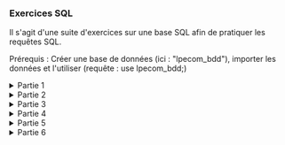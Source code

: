 ### Exercices SQL
Il s'agit d'une suite d'exercices sur une base SQL afin de pratiquer les requêtes SQL.

Prérequis : Créer une base de données (ici : "lpecom_bdd"), importer les données et l'utiliser (requête : use lpecom_bdd;)

<details>
  <summary>
    Partie 1
  </summary>
  
## Exercice 1
_Quelle requête utiliser pour afficher l'ensemble des enregistrements de la table lpecom_livres ?_

- Requêtes à saisir :

```
select * from lpecom_livres;
```

- Resultat :

| id_livre | titre                        | isbn_10    | auteur                  | prix |
|----------|------------------------------|------------|-------------------------|------|
|        1 | Forteresse digitale          | 2709626306 | Dan Brown               | 20.5 |
|        2 | La jeune fille et la nuit     | 2253237620 | Guillaume Musso         | 21.9 |
|        3 | T'choupi se brosse les dents | 2092589547 | Thierry Courtin         |  5.7 |
|        4 | La Dernière Chasse           | 2226439412 | Jean-Christophe Grangé  | 22.9 |
|        5 | Le Signal                    | 2226319484 | Maxime Chattam          | 23.9 |

<br>



## Exercice 2
_Quelle requête utiliser pour sélectionner uniquement les livres qui ont un prix strictement supérieur à
20 dans la table lpecom_livres ?_

- Requêtes à saisir :
```
select * from lpecom_livres
where prix > 20;
```

- Resultat :

| id_livre | titre                      | isbn_10    | auteur                  | prix |
|----------|----------------------------|------------|-------------------------|------|
|        1 | Forteresse digitale        | 2709626306 | Dan Brown               | 20.5 |
|        2 | La jeune fille et la nuit   | 2253237620 | Guillaume Musso         | 21.9 |
|        4 | La Dernière Chasse         | 2226439412 | Jean-Christophe Grangé  | 22.9 |
|        5 | Le Signal                  | 2226319484 | Maxime Chattam          | 23.9 |


<br>

## Exercice 3
_Quelle requête utiliser pour trier les enregistrements de la table lpecom_livres du prix le plus élevé
au prix le plus bas ?_

- Requête à saisir :
```
select * from lpecom_livres
order by prix desc;
```

- Resultat :

| id_livre | titre                        | isbn_10    | auteur                  | prix |
|----------|------------------------------|------------|-------------------------|------|
|        5 | Le Signal                    | 2226319484 | Maxime Chattam          | 23.9 |
|        4 | La Dernière Chasse           | 2226439412 | Jean-Christophe Grangé  | 22.9 |
|        2 | La jeune fille et la nuit     | 2253237620 | Guillaume Musso         | 21.9 |
|        1 | Forteresse digitale          | 2709626306 | Dan Brown               | 20.5 |
|        3 | T'choupi se brosse les dents | 2092589547 | Thierry Courtin         |  5.7 |

<br>

## Exercice 4
_Quelle requête utiliser pour récupérer le prix du livre le plus élevé de la table lpecom_livres ?_

- Requête à saisir :
```
select max(prix) from lpecom_livres;
```

- Resultat :

| max(prix) |
|-----------|
|      23.9 |

<br>

## Exercice 5
_Quelle requête utiliser pour récupérer les livres de la table lpecom_livres qui ont un prix compris
entre 20 et 22 ?_

- Requête à saisir :
```
select * from lpecom_livres
where prix between 20 and 22;
```

- Resultat :

| id_livre | titre                      | isbn_10    | auteur          | prix |
|----------|----------------------------|------------|-----------------|------|
|        1 | Forteresse digitale        | 2709626306 | Dan Brown       | 20.5 |
|        2 | La jeune fille et la nuit   | 2253237620 | Guillaume Musso | 21.9 |


<br>

## Exercice 6
_Quelle requête utiliser pour récupérer tous les livres de la table lpecom_livres à l'exception de celui
portant la valeur pour la colonne isbn_10 : 2092589547 ?_

- Requête à saisir :
```
select * from lpecom_livres
where not isbn_10 = 2092589547;
```

- Resultat :

| id_livre | titre                      | isbn_10    | auteur                  | prix |
|----------|----------------------------|------------|-------------------------|------|
|        1 | Forteresse digitale        | 2709626306 | Dan Brown               | 20.5 |
|        2 | La jeune fille et la nuit   | 2253237620 | Guillaume Musso         | 21.9 |
|        4 | La Dernière Chasse         | 2226439412 | Jean-Christophe Grangé  | 22.9 |
|        5 | Le Signal                  | 2226319484 | Maxime Chattam          | 23.9 |

<br>

## Exercice 7
_Quelle requête utiliser pour récupérer le prix du livre le moins élevé de la table lpecom_livres en
renommant la colonne dans les résultats par minus ?_

- Requête à saisir :
```
select min(prix) as minus from lpecom_livres;
```

- Resultat :

| minus |
|-------|
|   5.7 |

<br>

## Exercice 8
_Quelle requête utiliser pour sélectionner uniquement les 3 premiers résultats sans le tout premier de
la table lpecom_livres ?_

- Requête à saisir :
```
select * from lpecom_livres limit 3 offset 1;
```

- Resultat :

| id_livre | titre                        | isbn_10    | auteur                  | prix |
|----------|------------------------------|------------|-------------------------|------|
|        2 | La jeune fille et la nuit     | 2253237620 | Guillaume Musso         | 21.9 |
|        3 | T'choupi se brosse les dents | 2092589547 | Thierry Courtin         |  5.7 |
|        4 | La Dernière Chasse           | 2226439412 | Jean-Christophe Grangé  | 22.9 |

<br>
</details>

<details>
<summary>
  Partie 2
</summary>

## Exercice 1
_Quelle requête utiliser pour afficher l'id des étudiants qui ont participé à au moins un examen ?_

- Requête à saisir :
```
select distinct id_etudiant from lpecom_examens;
```

- Resultat :

| id_etudiant |
|-------------|
|          30 |
|          33 |
|          34 |
|          31 |
|          32 |
|          36 |

<br>

## Exercice 2
_Quelle requête utiliser pour compter le nombre d'étudiants qui ont participé à au moins un examen ?_

- Requête à saisir :
```
select count(distinct id_etudiant) from lpecom_examens;
```

- Resultat :

| count(distinct id_etudiant) |
|-----------------------------|
|                           6 |

<br>

## Exercice 3
_Quelle requête utiliser pour calculer la moyenne de l'examen portant l'id : 45 ?_

- Requête à saisir :
```
select avg(note) from lpecom_examens
where id_examen = 45;
```

- Resultat :

| avg(note) |
|-----------|
|     12.25 |

<br>

## Exercice 4
_Quelle requête utiliser pour récupérer la meilleure note de l'examen portant l'id : 87 ?_

- Requête à saisir :
```
select max(note) from lpecom_examens
where id_examen = 87;
```

- Resultat :

| max(note) |
|-----------|
|        14 |

<br>

## Exercice 5
_Quelle requête utiliser pour afficher l'id des étudiants qui ont eu plus de 11 à l'examen 45 ou plus de
12 à l'examen 87 ?_

- Requête à saisir :
```
select id_etudiant from lpecom_examens
where id_examen = 45 and note > 11
or (id_examen = 87 and note > 12);
```

- Resultat :

| id_etudiant |
|-------------|
|          33 |
|          31 |
|          31 |
|          36 |
|          34 |

<br>

## Exercice 6
_Quelle requête utiliser pour afficher tous les enregistrements de la table lpecom_examens avec en
plus, si c'est possible, le prénom et le nom de l'étudiant ?_

- Requête à saisir :
```
select lpecom_examens.id, lpecom_examens.id_examen, lpecom_examens.id_etudiant, lpecom_examens.matiere, lpecom_examens.note,
lpecom_etudiants.prenom, lpecom_etudiants.nom from lpecom_examens
left join lpecom_etudiants on lpecom_examens.id_etudiant = lpecom_etudiants.id_etudiant;
```

- Resultat :

| id  | id_examen | id_etudiant | matiere             | note | prenom   | nom      |
|-----|-----------|-------------|---------------------|------|----------|----------|
| 788 |        45 |          30 | Histoire-Geographie | 10.5 | Joseph   | Biblo    |
| 789 |        87 |          33 | Mathématiques       |   14 | Ted      | Bundy    |
| 790 |        87 |          34 | Mathématiques       |    4 | Caroline | Martinez |
| 791 |        45 |          31 | Histoire-Geographie | 15.5 | Paul     | Bismuth  |
| 792 |        45 |          32 | Histoire-Geographie |    8 | Jean     | Michel   |
| 793 |        87 |          31 | Mathématiques       |   14 | Paul     | Bismuth  |
| 794 |        45 |          33 | Histoire-Geographie |  9.5 | Ted      | Bundy    |
| 795 |        45 |          36 | Histoire-Geographie |   13 | NULL     | NULL     |
| 796 |        45 |          34 | Histoire-Geographie |   17 | Caroline | Martinez |
| 797 |        87 |          30 | Mathématiques       |  7.5 | Joseph   | Biblo    |


<br>

## Exercice 7
_Quelle requête utiliser pour afficher les enregistrements de la table lpecom_examens avec le
prénom et le nom de l'étudiant, uniquement quand les étudiants sont présents dans la table
lpecom_etudiants ?_

- Requête à saisir :

```
select lpecom_examens.id, lpecom_examens.id_examen, lpecom_examens.id_etudiant, lpecom_examens.matiere, lpecom_examens.note,
lpecom_etudiants.prenom, lpecom_etudiants.nom from lpecom_examens
inner join lpecom_etudiants on lpecom_examens.id_etudiant = lpecom_etudiants.id_etudiant;
```

- Resultat :


| id  | id_examen | id_etudiant | matiere             | note | prenom   | nom      |
|-----|-----------|-------------|---------------------|------|----------|----------|
| 788 |        45 |          30 | Histoire-Geographie | 10.5 | Joseph   | Biblo    |
| 789 |        87 |          33 | Mathématiques       |   14 | Ted      | Bundy    |
| 790 |        87 |          34 | Mathématiques       |    4 | Caroline | Martinez |
| 791 |        45 |          31 | Histoire-Geographie | 15.5 | Paul     | Bismuth  |
| 792 |        45 |          32 | Histoire-Geographie |    8 | Jean     | Michel   |
| 793 |        87 |          31 | Mathématiques       |   14 | Paul     | Bismuth  |
| 794 |        45 |          33 | Histoire-Geographie |  9.5 | Ted      | Bundy    |
| 796 |        45 |          34 | Histoire-Geographie |   17 | Caroline | Martinez |
| 797 |        87 |          30 | Mathématiques       |  7.5 | Joseph   | Biblo    |

<br>

## Exercice 8
_Quelle requête utiliser pour afficher uniquement le nom et le prénom de l'étudiant avec l'id : 30 avec
la moyenne de ses deux examens dans une colonne moyenne ?_

- Requête à saisir :
```
select lpecom_etudiants.nom, lpecom_etudiants.prenom, avg(lpecom_examens.note) as moyenne from lpecom_etudiants
inner join lpecom_examens on lpecom_etudiants.id_etudiant = lpecom_examens.id_etudiant
where lpecom_etudiants.id_etudiant = 30;
```

- Resultat :

| nom   | prenom | moyenne |
|-------|--------|---------|
| Biblo | Joseph |       9 |

<br>

## Exercice 9
_Quelle requête utiliser pour afficher les 3 meilleurs examens, du meilleur au moins bon, avec le
prénom et le nom de l'étudiant associé ?_

- Requête à saisir :
```
select lpecom_examens.id, lpecom_examens.id_examen, lpecom_examens.id_etudiant, lpecom_examens.matiere, lpecom_examens.note,
lpecom_etudiants.prenom, lpecom_etudiants.nom from lpecom_examens
inner join lpecom_etudiants on lpecom_examens.id_etudiant = lpecom_etudiants.id_etudiant
order by lpecom_examens.note desc
limit 3;
```

- Resultat :

| id  | id_examen | id_etudiant | matiere             | note | prenom   | nom      |
|-----|-----------|-------------|---------------------|------|----------|----------|
| 796 |        45 |          34 | Histoire-Geographie |   17 | Caroline | Martinez |
| 791 |        45 |          31 | Histoire-Geographie | 15.5 | Paul     | Bismuth  |
| 793 |        87 |          31 | Mathématiques       |   14 | Paul     | Bismuth  |

<br>
</details>

<details>
  <summary>
  Partie 3
  </summary>
  


## Exercice 1
_Quel est le résultat de la requête ci-dessous ?_

```
SELECT id, prenom, nom
FROM lpecom_realisateurs
WHERE nation = "us"
AND sexe = 1;
```

Cette requête affiche l'id, le prénom et le nom des réalisatrices originaires des US.

- Resultat :

| id | prenom | nom     |
|----|--------|---------|
| 47 | Patty  | Jenkins |

<br>

## Exercice 2
_Quel est le résultat de la requête ci-dessous ?_

```
SELECT *
FROM lpecom_realisateurs
WHERE sexe = "0"
ORDER BY nom DESC
LIMIT 1;
```

Cette requête affiche toutes les données des réalisateurs masculins rangés par ordre anti-alphabetique en ne prenant que la première valeur (soit le premier nom dans l'ordre anti-alphabetique)

- Resultat :


| id | nom   | prenom | sexe | nation |
|----|-------|--------|------|--------|
| 16 | Scott | Ridley |    0 | uk     |

<br>

## Exercice 3
_Quel est le résultat de la requête ci-dessous ?_

```
SELECT f.id, f.nom AS film, r.prenom, r.nom
FROM lpecom_films f
INNER JOIN lpecom_realisateurs r ON f.id_realisateur = r.id
ORDER BY f.id ASC;
```

Cette requête affiche l'id et le nom du film, ainsi que le nom et le prénom du réalisateur, rangés par ordre croissant par rapport à l'id, s'il a un réalisateur renseigné.

- Resultat :

| id  | film                | prenom | nom       |
|-----|---------------------|--------|-----------|
| 121 | Requiem for a Dream | Darren | Aronofsky |
| 546 | Gladiator           | Ridley | Scott     |
| 775 | Blade Runner        | Ridley | Scott     |
| 984 | Seul sur Mars       | Ridley | Scott     |
| 986 | Black Swan          | Darren | Aronofsky |
| 987 | Wonder Woman        | Patty  | Jenkins   |

<br>

## Exercice 4
_Quel est le résultat de la requête ci-dessous ?_

```
SELECT f.id, f.nom AS film, r.prenom, r.nom
FROM lpecom_films f
LEFT JOIN lpecom_realisateurs r ON f.id_realisateur = r.id
ORDER BY f.id ASC;
```

Cette requête affiche l'id et le nom du film, ainsi que le nom et le prénom du réalisateur, rangés par ordre croissant par rapport à l'id, même s'il n'y a pas de réalisateur renseigné.

- Resultat :

| id  | film                | prenom | nom       |
|-----|---------------------|--------|-----------|
| 121 | Requiem for a Dream | Darren | Aronofsky |
| 546 | Gladiator           | Ridley | Scott     |
| 666 | Fight Club          | NULL   | NULL      |
| 775 | Blade Runner        | Ridley | Scott     |
| 984 | Seul sur Mars       | Ridley | Scott     |
| 986 | Black Swan          | Darren | Aronofsky |
| 987 | Wonder Woman        | Patty  | Jenkins   |
| 988 | The Tomorrow Man    | NULL   | NULL      |

<br>

## Exercice 5
_Quel est le résultat de la requête ci-dessous ?_

```
SELECT f.id, f.nom, fn.note
FROM lpecom_films f
LEFT JOIN lpecom_films_notes fn ON f.id = fn.id_film
ORDER BY f.id ASC;
```

Cette requête affiche l'id, le nom, et la note des films, rangés par ordre croissant d'id, même si le film ne possède pas de note.

- Resultat :

| id  | nom                 | note |
|-----|---------------------|------|
| 121 | Requiem for a Dream |    1 |
| 546 | Gladiator           |  4.5 |
| 546 | Gladiator           |  2.5 |
| 666 | Fight Club          |  4.2 |
| 775 | Blade Runner        |    5 |
| 984 | Seul sur Mars       |  3.5 |
| 986 | Black Swan          |  4.3 |
| 986 | Black Swan          |    3 |
| 987 | Wonder Woman        |  3.1 |
| 988 | The Tomorrow Man    | NULL |

<br>

## Exercice 6
_Quel est le résultat de la requête ci-dessous ?_

```
SELECT f.nom, r.prenom AS realisateur_prenom, r.nom AS realisateur_nom, AVG(fn.note) AS
moyenne_note
FROM lpecom_films f
INNER JOIN lpecom_realisateurs r ON f.id_realisateur = r.id
INNER JOIN lpecom_films_notes fn ON f.id = fn.id_film
WHERE f.id = 546;
```

Cette requête affiche le nom des film, les nom et prénom du réalisateur, et la note moyenne du film dont l'id = 546.

- Resultat :

| nom       | realisateur_prenom | realisateur_nom | ASmoyenne_note |
|-----------|--------------------|-----------------|----------------|
| Gladiator | Ridley             | Scott           |            3.5 |

<br>

## Exercice 7
_Quel est le résultat de la requête ci-dessous ?_

```
SELECT r.nation, AVG(fn.note) AS moyenne_note
FROM lpecom_films f
INNER JOIN lpecom_realisateurs r ON f.id_realisateur = r.id
INNER JOIN lpecom_films_notes fn ON f.id = fn.id_film
WHERE r.nation = 'us';
```

Cette requête affiche la nationnalité des réalisateurs et la moyenne des notes des films issus de réalisateurs d'origine US.

- Resultat :

| nation | moyenne_note      |
|--------|-------------------|
| us     | 2.850000023841858 |

<br>

## Exercice 8
_Quel est le résultat de la requête ci-dessous ?_

```
SELECT r.nation, MAX(fn.note) AS max_note
FROM lpecom_films f
INNER JOIN lpecom_realisateurs r ON f.id_realisateur = r.id
INNER JOIN lpecom_films_notes fn ON f.id = fn.id_film
WHERE r.nation = 'uk';
```

Cette requête affiche la nationnalité et la note maximale des films issus de réalisateur originaire du Royaume-Unis.

| nation | max_note |
|--------|----------|
| uk     |        5 |

<br>

</details>

<details>
  <summary>
    Partie 4
  </summary>

## Exercice 1
_Quelle requête utiliser pour retrouver la ville qui possède les coordonnées GPS suivantes :
48.66913724637683, 1.87586057971015 ?_

- Requête à saisir :

```
select name from lpecom_cities where gps_lat = 48.66913724637683 and gps_lng = 1.87586057971015;
```

- Resultat :

| name                        |
|-----------------------------|
| Vieille-Eglise-en-Yvelines  |

<br>

## Exercice 2
_Sans jointure, quelle requête utiliser pour calculer le nombre de villes que compte le département de
l'Essonne ?_

- Requête à saisir :

```
select count(distinct name) from lpecom_cities where department_code = 91;
```

- Resultat :

| count(name) |
|-------------|
|         196 |

<br>

## Exercice 3
_Sans jointure, quelle requête utiliser pour calculer le nombre de villes en Île-de-France se terminant
par '-le-Roi' ?_

- Requête à saisir :

```
select count(distinct name) from lpecom_cities where department_code in (75, 77, 78, 91, 92, 93, 94, 95) and name like '%-le-Roi';
```

- Resultat :

| count(distinct name) |
|----------------------|
|                   11 |

<br>

## Exercice 4
_Combien de villes possèdent le code postal (zip_code) 77320 ? Renommez la colonne de résultat
n_cities._

- Requête à saisir :

```
select count(distinct name) as n_cities from lpecom_cities where zip_code = 77320;
```

- Resultat :

| n_cities |
|----------|
|       22 |

<br>

## Exercice 5
_Sans jointure, quelle requête utiliser pour calculer le nombre de villes commençant par 'Saint-' en
Seine-et-Marne ?_

- Requête à saisir :

```
select count(distinct name) from lpecom_cities where department_code = 77 and name like 'Saint-%';
```

- Resultat :

| count(distinct name) |
|----------------------|
|                   36 |

<br>

## Exercice 6
_Quelles villes possèdent un code postal (zip_code) compris entre 77210 et 77810 ?_

- Requête à saisir :

```
select name from lpecom_cities where zip_code between 77210 and 77810;
```

- Resultat :

| name                        |
|-----------------------------|
| Achères-la-Forêt            |
| Amponville                  |
| Andrezel                    |
|...|
| Voulangis                   |
| Voulton                     |
| Yèbles                      |

La requête affiche 317 lignes de resultat, le tableau a donc été tronqué ici.

<br>

## Exercice 7
_Sans jointure, quelles sont les deux villes de Seine-et-Marne à avoir le code postal (zip_code) le
plus grand ?_

- Requête à saisir :

```
select name, zip_code from lpecom_cities where department_code = 77 order by zip_code desc  limit 2;
```

- Resultat :

| name             | zip_code |
|------------------|----------|
| Mauregard        | 77990    |
| Le Mesnil-Amelot | 77990    |

<br>

## Exercice 8
_Quel est le code postal (zip_code) le plus grand de la table lpecom_cities ?_

- Requête à saisir :

```
select max(zip_code) from lpecom_cities;
```

- Resultat :
- 
| max(zip_code) |
|---------------|
| 95880         |

<br>

## Exercice 9
_Avec un seul WHERE et aucun OR, quelle est la requête permettant d'afficher les départements des
régions ayant le code suivant : 75, 27, 53, 84 et 93 ? Le résultat doit afficher le nom du département
ainsi que le nom et le slug de la région associée._

- Requête à saisir :

```
select d.name as Departement, r.name as Region, r.slug from lpecom_departments d
inner join lpecom_regions r on d.region_code = r.code where r.code in (75, 27, 53, 84, 93);
```

- Resultat :

| Departement             | Region                      | slug                      |
|-------------------------|-----------------------------|---------------------------|
| Côte-d'Or               | Bourgogne-Franche-Comté     | bourgogne franche comte   |
| Doubs                   | Bourgogne-Franche-Comté     | bourgogne franche comte   |
| Jura                    | Bourgogne-Franche-Comté     | bourgogne franche comte   |
| Nièvre                  | Bourgogne-Franche-Comté     | bourgogne franche comte   |
| Haute-Saône             | Bourgogne-Franche-Comté     | bourgogne franche comte   |
| Saône-et-Loire          | Bourgogne-Franche-Comté     | bourgogne franche comte   |
| Yonne                   | Bourgogne-Franche-Comté     | bourgogne franche comte   |
| Territoire de Belfort   | Bourgogne-Franche-Comté     | bourgogne franche comte   |
| Côtes-d'Armor           | Bretagne                    | bretagne                  |
| Finistère               | Bretagne                    | bretagne                  |
| Ille-et-Vilaine         | Bretagne                    | bretagne                  |
| Morbihan                | Bretagne                    | bretagne                  |
| Charente                | Nouvelle-Aquitaine          | nouvelle aquitaine        |
| Charente-Maritime       | Nouvelle-Aquitaine          | nouvelle aquitaine        |
| Corrèze                 | Nouvelle-Aquitaine          | nouvelle aquitaine        |
| Creuse                  | Nouvelle-Aquitaine          | nouvelle aquitaine        |
| Dordogne                | Nouvelle-Aquitaine          | nouvelle aquitaine        |
| Gironde                 | Nouvelle-Aquitaine          | nouvelle aquitaine        |
| Landes                  | Nouvelle-Aquitaine          | nouvelle aquitaine        |
| Lot-et-Garonne          | Nouvelle-Aquitaine          | nouvelle aquitaine        |
| Pyrénées-Atlantiques    | Nouvelle-Aquitaine          | nouvelle aquitaine        |
| Deux-Sèvres             | Nouvelle-Aquitaine          | nouvelle aquitaine        |
| Vienne                  | Nouvelle-Aquitaine          | nouvelle aquitaine        |
| Haute-Vienne            | Nouvelle-Aquitaine          | nouvelle aquitaine        |
| Ain                     | Auvergne-Rhône-Alpes        | auvergne rhone alpes      |
| Allier                  | Auvergne-Rhône-Alpes        | auvergne rhone alpes      |
| Ardèche                 | Auvergne-Rhône-Alpes        | auvergne rhone alpes      |
| Cantal                  | Auvergne-Rhône-Alpes        | auvergne rhone alpes      |
| Drôme                   | Auvergne-Rhône-Alpes        | auvergne rhone alpes      |
| Isère                   | Auvergne-Rhône-Alpes        | auvergne rhone alpes      |
| Loire                   | Auvergne-Rhône-Alpes        | auvergne rhone alpes      |
| Haute-Loire             | Auvergne-Rhône-Alpes        | auvergne rhone alpes      |
| Puy-de-Dôme             | Auvergne-Rhône-Alpes        | auvergne rhone alpes      |
| Rhône                   | Auvergne-Rhône-Alpes        | auvergne rhone alpes      |
| Savoie                  | Auvergne-Rhône-Alpes        | auvergne rhone alpes      |
| Haute-Savoie            | Auvergne-Rhône-Alpes        | auvergne rhone alpes      |
| Alpes-de-Haute-Provence | Provence-Alpes-Côte d'Azur  | provence alpes cote dazur |
| Hautes-Alpes            | Provence-Alpes-Côte d'Azur  | provence alpes cote dazur |
| Alpes-Maritimes         | Provence-Alpes-Côte d'Azur  | provence alpes cote dazur |
| Bouches-du-Rhône        | Provence-Alpes-Côte d'Azur  | provence alpes cote dazur |
| Var                     | Provence-Alpes-Côte d'Azur  | provence alpes cote dazur |
| Vaucluse                | Provence-Alpes-Côte d'Azur  | provence alpes cote dazur |

<br>

## Exercice 10
_Quelle requête utiliser pour obtenir en résultat, les noms de la région, du département et de chaque
ville du département ayant pour code 77 ?_

- Requête à saisir :

```
select r.name as Region, d.name as Departement, c.name as Ville from lpecom_cities c
inner join lpecom_departments d on d.code = c.department_code
inner join lpecom_regions r on r.code = d.region_code
where d.code = 77;
```

- Resultat :

| Region         | Departement    | Ville                       |
|----------------|----------------|-----------------------------|
| Ile-de-France  | Seine-et-Marne | Achères-la-Forêt            |
| Ile-de-France  | Seine-et-Marne | Amillis                     |
| Ile-de-France  | Seine-et-Marne | Amponville                  |
| Ile-de-France  | Seine-et-Marne | Andrezel                    |
| Ile-de-France  | Seine-et-Marne | Annet-sur-Marne             |
| Ile-de-France  | Seine-et-Marne | Arbonne-la-Forêt            |
| Ile-de-France  | Seine-et-Marne | Argentières                 |
| ...|
| Ile-de-France  | Seine-et-Marne | Voulx                       |
| Ile-de-France  | Seine-et-Marne | Vulaines-lès-Provins        |
| Ile-de-France  | Seine-et-Marne | Vulaines-sur-Seine          |
| Ile-de-France  | Seine-et-Marne | Yèbles                      |

La requête affiche 510 lignes de resultat, le tableau a donc été tronqué ici.

<br>

</details>

<details>
  <summary>
    Partie 5
  </summary>


## Exercice 1
_Quelle requête utiliser pour afficher toutes les données de vaccination uniquement pour le 1er avril
2021 ?_

- Requête à saisir :

```
select * from lpecom_covid where jour = '2021-04-01';
```

- Resultat :

| id   | id_region | jour       | n_dose1 | n_dose2 | n_cum_dose1 | n_cum_dose2 | couv_dose1 | couv_dose2 |
|------|-----------|------------|---------|---------|-------------|-------------|------------|------------|
|   96 | 01        | 2021-04-01 |     425 |     160 |       10200 |        3834 |       2.70 |       1.00 |
|  197 | 02        | 2021-04-01 |     889 |     160 |       14579 |        5088 |       4.10 |       1.40 |
|  298 | 03        | 2021-04-01 |     331 |     267 |        9812 |        4550 |       3.40 |       1.60 |
|  399 | 04        | 2021-04-01 |     676 |     698 |       38033 |       20045 |       4.40 |       2.30 |
|  500 | 06        | 2021-04-01 |     191 |     106 |        9289 |        4304 |       3.30 |       1.50 |
|  601 | 07        | 2021-04-01 |      58 |      30 |         647 |         230 |       6.50 |       2.30 |
|  702 | 08        | 2021-04-01 |      55 |      45 |        1181 |         642 |       3.30 |       1.80 |
|  803 | 11        | 2021-04-01 |   42359 |   19709 |     1398310 |      400046 |      11.40 |       3.30 |
|  904 | 24        | 2021-04-01 |   11786 |    3071 |      328935 |      128834 |      12.90 |       5.00 |
| 1005 | 27        | 2021-04-01 |   13868 |    3758 |      426598 |      154511 |      15.30 |       5.60 |
| 1106 | 28        | 2021-04-01 |   17181 |    5110 |      483475 |      159637 |      14.60 |       4.80 |
| 1207 | 32        | 2021-04-01 |   17501 |   10004 |      819580 |      224681 |      13.70 |       3.80 |
| 1308 | 44        | 2021-04-01 |   22720 |    8593 |      791990 |      270775 |      14.40 |       4.90 |
| 1409 | 52        | 2021-04-01 |   18219 |    3305 |      465913 |      163045 |      12.30 |       4.30 |
| 1510 | 53        | 2021-04-01 |   17518 |    3965 |      478127 |      171912 |      14.30 |       5.10 |
| 1611 | 75        | 2021-04-01 |   33921 |    6380 |      899615 |      313916 |      15.00 |       5.20 |
| 1712 | 76        | 2021-04-01 |   32981 |    5157 |      823665 |      296753 |      13.90 |       5.00 |
| 1813 | 84        | 2021-04-01 |   35047 |    9568 |     1045812 |      348968 |      13.00 |       4.30 |
| 1914 | 93        | 2021-04-01 |   27929 |    7182 |      762341 |      253866 |      15.10 |       5.00 |
| 2015 | 94        | 2021-04-01 |    1593 |     650 |       61435 |       22805 |      17.80 |       6.60 |

<br>

## Exercice 2
_Quelle requête utiliser pour afficher toutes les données de vaccination uniquement pour le 1er avril
2021 avec le nom de la région concernée ?_

- Requête à saisir :

```
select c.*, r.name from lpecom_covid c left join lpecom_regions r on r.code = c.id_region where jour = '2021-04-01';
```

- Resultat :

| id   | id_region | jour       | n_dose1 | n_dose2 | n_cum_dose1 | n_cum_dose2 | couv_dose1 | couv_dose2 | name                        |
|------|-----------|------------|---------|---------|-------------|-------------|------------|------------|-----------------------------|
|   96 | 01        | 2021-04-01 |     425 |     160 |       10200 |        3834 |       2.70 |       1.00 | Guadeloupe                  |
|  197 | 02        | 2021-04-01 |     889 |     160 |       14579 |        5088 |       4.10 |       1.40 | Martinique                  |
|  298 | 03        | 2021-04-01 |     331 |     267 |        9812 |        4550 |       3.40 |       1.60 | Guyane                      |
|  399 | 04        | 2021-04-01 |     676 |     698 |       38033 |       20045 |       4.40 |       2.30 | La Réunion                  |
|  500 | 06        | 2021-04-01 |     191 |     106 |        9289 |        4304 |       3.30 |       1.50 | Mayotte                     |
|  601 | 07        | 2021-04-01 |      58 |      30 |         647 |         230 |       6.50 |       2.30 | NULL                        |
|  702 | 08        | 2021-04-01 |      55 |      45 |        1181 |         642 |       3.30 |       1.80 | NULL                        |
|  803 | 11        | 2021-04-01 |   42359 |   19709 |     1398310 |      400046 |      11.40 |       3.30 | Île-de-France               |
|  904 | 24        | 2021-04-01 |   11786 |    3071 |      328935 |      128834 |      12.90 |       5.00 | Centre-Val de Loire         |
| 1005 | 27        | 2021-04-01 |   13868 |    3758 |      426598 |      154511 |      15.30 |       5.60 | Bourgogne-Franche-Comté     |
| 1106 | 28        | 2021-04-01 |   17181 |    5110 |      483475 |      159637 |      14.60 |       4.80 | Normandie                   |
| 1207 | 32        | 2021-04-01 |   17501 |   10004 |      819580 |      224681 |      13.70 |       3.80 | Hauts-de-France             |
| 1308 | 44        | 2021-04-01 |   22720 |    8593 |      791990 |      270775 |      14.40 |       4.90 | Grand Est                   |
| 1409 | 52        | 2021-04-01 |   18219 |    3305 |      465913 |      163045 |      12.30 |       4.30 | Pays de la Loire            |
| 1510 | 53        | 2021-04-01 |   17518 |    3965 |      478127 |      171912 |      14.30 |       5.10 | Bretagne                    |
| 1611 | 75        | 2021-04-01 |   33921 |    6380 |      899615 |      313916 |      15.00 |       5.20 | Nouvelle-Aquitaine          |
| 1712 | 76        | 2021-04-01 |   32981 |    5157 |      823665 |      296753 |      13.90 |       5.00 | Occitanie                   |
| 1813 | 84        | 2021-04-01 |   35047 |    9568 |     1045812 |      348968 |      13.00 |       4.30 | Auvergne-Rhône-Alpes        |
| 1914 | 93        | 2021-04-01 |   27929 |    7182 |      762341 |      253866 |      15.10 |       5.00 | Provence-Alpes-Côte d'Azur  |
| 2015 | 94        | 2021-04-01 |    1593 |     650 |       61435 |       22805 |      17.80 |       6.60 | Corse                       |

<br>

## Exercice 3
_Quelle requête utiliser pour afficher le nombre au cumulé de vaccination première dose toutes
régions en 2020 ? Proposez également une solution pour les vaccination deuxième dose._

- Requête à saisir :

```
select sum(n_cum_dose1), sum(n_cum_dose2) from lpecom_covid where jour = '2020-12-31';
```

- Resultat :

| sum(n_cum_dose1) | sum(n_cum_dose2) |
|------------------|------------------|
|              374 |                0 |

<br>

## Exercice 4
_Quelle requête SQL utiliser pour afficher le nombre au cumulé de vaccination première dose pour la
région avec le code 93 uniquement pour le mois de mars 2021 ?_

- Requête à saisir :

```
select sum(n_dose1) from lpecom_covid where id_region = 93 and (jour like '2021-03-%');
```

- Resultat :

| sum(n_dose1) |
|--------------|
|       485530 |

<br>

## Exercice 5
_Quelle requête utiliser pour afficher le nombre au cumulé de vaccination deuxième dose pour la
région avec le code 11 uniquement pour le mois de mars 2021 ?_

- Requête à saisir :

```
select sum(n_dose2) from lpecom_covid where id_region = 11 and (jour like '2021-03-%');
```

- Resultat :

| sum(n_dose2) |
|--------------|
|       149931 |

<br>

## Exercice 6
_Quelle requête SQL utiliser pour afficher le record de vaccination première dose en une seule
journée ?
Avec une deuxième requête, afficher les informations de la région concernée, dont son nom, ainsi
que le jour du record._

- Requêtes à saisir :

```
select max(n_dose1) from lpecom_covid;

select r.*, c.jour from lpecom_regions r inner join lpecom_covid c on c.id_region = r.code where c.n_dose1 = 56661;
```

- Resultats :

| max(n_dose1) |
|--------------|
|        56661 |

| id | code | name           | slug          | jour       |
|----|------|----------------|---------------|------------|
|  6 | 11   | Île-de-France  | ile de france | 2021-03-26 |

<br>

## Exercice 7
_Quelle requête utiliser pour afficher le record de vaccination deuxième dose en une seule journée ?
Avec une deuxième requête, afficher les informations de la région concernée, dont son nom, ainsi
que le jour du record._

- Requêtes à saisir :

```
select max(n_dose2) from lpecom_covid;

select r.*, c.jour from lpecom_regions r inner join lpecom_covid c on c.id_region = r.code where c.n_dose2 = 21524;
```

- Resultats :

| max(n_dose2) |
|--------------|
|        21524 |

| id | code | name           | slug          | jour       |
|----|------|----------------|---------------|------------|
|  6 | 11   | Île-de-France  | ile de france | 2021-04-02 |

<br>

## Exercice 8
_Quelles requêtes permettent de connaitre quelle région possède la plus grande couverture de
vaccination avec une dose et deux doses ?
Vous aurez besoin de 4 requêtes pour répondre aux deux questions. Vous aurez besoin du résultat
de la première requête pour la deuxième._

- Requêtes à saisir :

Pour la première dose :
```
select max(couv_dose1) from lpecom_covid;

select r.name from lpecom_regions r inner join lpecom_covid c on c.id_region = r.code where c.couv_dose1 = 19.70;
```

Pour la seconde dose :

```
select max(couv_dose2) from lpecom_covid;

select r.name from lpecom_regions r inner join lpecom_covid c on c.id_region = r.code where c.couv_dose2 = 8.00;
```

- Resultats :

Pour la première dose :

| max(couv_dose1) |
|-----------------|
|           19.70 |

| name  |
|-------|
| Corse |

Pour la seconde dose :

| max(couv_dose2) |
|-----------------|
|            8.00 |

| name  |
|-------|
| Corse |

<br>

## Exercice 9
_Quelle requête utiliser pour afficher le nom de la région qui a le plus faible taux de couverture de
vaccination avec une dose ?
Vous aurez besoin de 2 requêtes pour répondre à la question._

- Requêtes à saisir :

```
select min(couv_dose1) from lpecom_covid where jour='2021-04-06';

select r.name from lpecom_regions r inner join lpecom_covid c on r.code = c.id_region where c.jour = '2021-04-06' and c.couv_dose1 = 2.80;
```

- Resultats :

| min(couv_dose1) |
|-----------------|
|            2.80 |

| name       |
|------------|
| Guadeloupe |

<br>

## Exercice 10
_Quelle requête utiliser pour calculer la couverture moyenne entre les différentes régions à la date la
plus récente, pour les vaccinations une et deux doses ?
Vous renommez les colonnes de résultats : couverture_dose1_avg et couverture_dose2_avg_

- Requête à saisir :

```
select avg(couv_dose1) as couverture_dose1_avg, avg(couv_dose2) as couverture_dose2_avg from lpecom_covid where jour='2021-04-06';
```

- Resultat :

| couverture_dose1_avg | couverture_dose2_avg |
|----------------------|----------------------|
|            11.425000 |             4.115000 |

<br>

## Exercice 11
_Quelle requête utiliser pour afficher les données de vaccination des régions (avec leur nom) qui
possèdent une couveture vaccinale supérieure à 15 %
pour la première dose et supérieure à 5 % pour la deuxième dose ?_

- Requête à saisir :

```
select c.*, r.name from lpecom_covid c inner join lpecom_regions r on c.id_region = r.code where c.couv_dose1 > 15 and (c.couv_dose2 > 5) and (c.jour = '2021-04-06');
```

- Resultat :

| id   | id_region | jour       | n_dose1 | n_dose2 | n_cum_dose1 | n_cum_dose2 | couv_dose1 | couv_dose2 | name                        |
|------|-----------|------------|---------|---------|-------------|-------------|------------|------------|-----------------------------|
| 1010 | 27        | 2021-04-06 |    8750 |    5673 |      452564 |      164656 |      16.30 |       5.90 | Bourgogne-Franche-Comté     |
| 1111 | 28        | 2021-04-06 |    9709 |    7044 |      521581 |      177864 |      15.80 |       5.40 | Normandie                   |
| 1313 | 44        | 2021-04-06 |   11863 |    9593 |      836877 |      294393 |      15.20 |       5.30 | Grand Est                   |
| 1515 | 53        | 2021-04-06 |   11720 |    5454 |      515527 |      183113 |      15.40 |       5.50 | Bretagne                    |
| 1616 | 75        | 2021-04-06 |   24230 |   10300 |      976357 |      333583 |      16.30 |       5.60 | Nouvelle-Aquitaine          |
| 1717 | 76        | 2021-04-06 |   20502 |    8909 |      893235 |      314350 |      15.10 |       5.30 | Occitanie                   |
| 1919 | 93        | 2021-04-06 |   19503 |    7831 |      823968 |      276597 |      16.30 |       5.50 | Provence-Alpes-Côte d'Azur  |
| 2020 | 94        | 2021-04-06 |    1412 |     873 |       67780 |       27561 |      19.70 |       8.00 | Corse                       |

<br>

</details>

<details>
  <summary>
    Partie 6
  </summary>

## Exercice 1
_Sans jointure, quelle requête SQL utiliser pour afficher toutes les données de vaccination du 14
février 2021 uniquement, pour le département de Seine-et-Marne (77) ?_

- Requête à saisir :

```
select * from lpecom_covid_vaccin where dep_code = 77 and (jour = '2021-02-14');
```

- Resultat :

| id   | dep_code | vaccin | jour       | n_dose1 | n_dose2 | n_cum_dose1 | n_cum_dose2 |
|------|----------|--------|------------|---------|---------|-------------|-------------|
|  354 | 77       |      1 | 2021-02-14 |       4 |      57 |       30268 |       11080 |
|  455 | 77       |      2 | 2021-02-14 |       0 |       0 |          11 |           0 |
|  556 | 77       |      3 | 2021-02-14 |       7 |       0 |         913 |           0 |
| 2576 | 77       |      0 | 2021-02-14 |      11 |      57 |       31192 |       11080 |

<br>

## Exercice 2
_Sans jointure, quelle requête SQL utiliser pour afficher le cumul de toutes les données de
vaccination pour tous les vaccins du 14 février 2021 uniquement, pour les départements de
l'Essonne (91) et de la Seine-et-Marne (77) ?_

```
select * from lpecom_covid_vaccin where jour = '2021-02-14' and (dep_code = 91 or dep_code = 77);
```

- Resultat :

| id   | dep_code | vaccin | jour       | n_dose1 | n_dose2 | n_cum_dose1 | n_cum_dose2 |
|------|----------|--------|------------|---------|---------|-------------|-------------|
|  354 | 77       |      1 | 2021-02-14 |       4 |      57 |       30268 |       11080 |
|  455 | 77       |      2 | 2021-02-14 |       0 |       0 |          11 |           0 |
|  556 | 77       |      3 | 2021-02-14 |       7 |       0 |         913 |           0 |
|  960 | 91       |      1 | 2021-02-14 |       8 |      90 |       32750 |        7808 |
| 1061 | 91       |      2 | 2021-02-14 |       0 |       0 |           0 |           0 |
| 1162 | 91       |      3 | 2021-02-14 |       0 |       0 |         890 |           0 |
| 2576 | 77       |      0 | 2021-02-14 |      11 |      57 |       31192 |       11080 |
| 2778 | 91       |      0 | 2021-02-14 |       8 |      90 |       33640 |        7808 |

<br>

## Exercice 3
_Sans jointure, quelle requête utiliser pour afficher la somme des vaccinations première dose
réalisées uniquement avec le vaccin AstraZeneka pour le mois de février 2021 pour le département
de la Seine-et-Marne (77) ?_

- Requête à saisir :

```
select sum(n_dose1) from lpecom_covid_vaccin where vaccin = 3 and dep_code = 77 and jour like '2021-02-%';
```

- Resultat :

| sum(n_dose1) |
|--------------|
|         3667 |

<br>

## Exercice 4
_Sans jointure, quelle requête utiliser pour afficher la somme des vaccinations deuxième dose
réalisées avec le vaccin AstraZeneka ou Moderna pour le mois de mars 2021 pour le département
de la Seine-et-Marne (77) ?_

- Requête à saisir :

```
select sum(n_dose2) from lpecom_covid_vaccin where vaccin in (2, 3) and dep_code = 77 and jour like '2021-03-%';
```

- Resultat :

| sum(n_dose2) |
|--------------|
|           32 |

<br>

## Exercice 5
_Sans jointure, quelle requête utiliser pour afficher le record de vaccination première dose avec un
type de vaccin en une seule journée ?
Avec une deuxième requête qui exploitera une jointure, afficher toutes les informations possibles
pour cette journée record et sur le type de vaccin._

- Requêtes à saisir :

```
select max(n_dose1) from lpecom_covid_vaccin where not vaccin = 0;

select v.*, t.nom from lpecom_covid_vaccin v inner join lpecom_covid_vaccin_type t on v.vaccin = t.id where v.n_dose1 = 7494;
```

- Resultats :

| max(n_dose1) |
|--------------|
|         7494 |

| id  | dep_code | vaccin | jour       | n_dose1 | n_dose2 | n_cum_dose1 | n_cum_dose2 | nom         |
|-----|----------|--------|------------|---------|---------|-------------|-------------|-------------|
| 279 | 75       |      3 | 2021-03-12 |    7494 |       2 |       62834 |          52 | AstraZeneka |

<br>

## Exercice 6
_Sans jointure, quelle requête utiliser pour afficher le record de vaccination deuxième dose avec un
type de vaccin en une seule journée ?
Avec une deuxième requête qui exploitera deux jointures, afficher toutes les informations possibles
pour cette journée record, sur le type de vaccin et sur le département._

- Requête à saisir :

```
select max(n_dose2) from lpecom_covid_vaccin where not vaccin = 0;

select v.*, t.nom, d.name from lpecom_covid_vaccin v inner join lpecom_covid_vaccin_type t on v.vaccin = t.id
inner join lpecom_departments d on v.dep_code = d.code where v.n_dose1 = 5046;
```

- Resultats :

| max(n_dose2) |
|--------------|
|         5046 |

| id  | dep_code | vaccin | jour       | n_dose1 | n_dose2 | n_cum_dose1 | n_cum_dose2 | nom         | name  |
|-----|----------|--------|------------|---------|---------|-------------|-------------|-------------|-------|
| 279 | 75       |      3 | 2021-03-12 |    7494 |       2 |       62834 |          52 | AstraZeneka | Paris |

<br>

## Exercice 7
_Quelle requête permet de savoir quel département possède le plus grand nombre d'injections
première dose pour le vaccin AstraZeneka ?
Avec une deuxième requête, afficher uniquement les colonnes suivantes : le nom du vaccin ; le jour ; le nom et le code du département ; le nombre cumulé d'injections._

- Requêtes à saisir :

```
select max(c.n_cum_dose1), d.name from lpecom_covid_vaccin c inner join lpecom_departments d on c.dep_code = d.code where c.vaccin = 3;

select v.nom as nomVaccin, c.jour, d.name as nomDep, d.code, c.n_cum_dose1 from lpecom_covid_vaccin c
inner join lpecom_covid_vaccin_type v on c.vaccin = v.id
inner join lpecom_departments d on c.dep_code = d.code
where c.n_cum_dose1 = 122709;
```

- Resultats :

| max(c.n_cum_dose1) | name  |
|--------------------|-------|
|             122709 | Paris |

| nomVaccin   | jour       | nomDep | code | n_cum_dose1 |
|-------------|------------|--------|------|-------------|
| AstraZeneka | 2021-04-06 | Paris  | 75   |      122709 |

<br>

## Exercice 8
_Quelle requête permet de savoir quel département a eu le moins de vaccinations première dose
POEC Java Sophia - septembre 2024 ----- Jaouad Assabbour
Initiation SQL - Exercices VI / Sixième partie
avec le vaccin COMIRNATY Pfizer/BioNTech ?
Avec une deuxième requête, afficher uniquement les colonnes suivantes : le nom du vaccin ; le jour ; le nom et le code du département ; le nombre cumulé d'injections._

- Requête à saisir :

```
select d.name as nomDep, c.n_cum_dose1 from lpecom_departments d
inner join lpecom_covid_vaccin c on d.code = c.dep_code
where c.jour = '2021-04-06' and c.vaccin = 1 order by n_cum_dose1 limit 1;

select v.nom , c.jour, d.name, d.code, n_cum_dose1 from lpecom_covid_vaccin c
inner join lpecom_departments d on d.code = c.dep_code
inner join lpecom_covid_vaccin_type v on v.id = c.vaccin
where c.n_cum_dose1 = 90832;
```
- Resultats :

| nomDep     | n_cum_dose1 |
|------------|-------------|
| Val-d'Oise |       90832 |

| nom                       | jour       | name       | code | n_cum_dose1 |
|---------------------------|------------|------------|------|-------------|
| COMIRNATY Pfizer/BioNTech | 2021-04-06 | Val-d'Oise | 95   |       90832 |

<br>

## Exercice 9
_Quelle requête permet de connaître la moyenne de vaccinations première dose dans tous les
départements pour le vaccin Moderna ?
Renommer la colonne de résultat avec avg_moderna._

- Requête à saisir :

```
select avg(n_dose1) as avg_moderna from lpecom_covid_vaccin where jour ='2021-04-06' and vaccin = 2;
```

- Resultat :

| avg_moderna |
|-------------|
|    662.8750 |

<br>

## Exercice 10
_Quelle requête utiliser pour afficher les départements (avec leur nom) qui possèdent un nombre
d'injections deuxième dose avec le vaccin Moderna supérieur à 9000
ou un nombre d'injections première dose avec le vaccin COMIRNATY Pfizer/BioNTech supérieur à
120000 ? Vous aurez besoin de deux jointures._

- Requête à saisir :

```
select distinct d.name from lpecom_departments d
inner join lpecom_covid_vaccin c on c.dep_code = d.code
where (c.vaccin = 2 and c.n_cum_dose2 > 9000) or (c.vaccin = 1 and c.n_cum_dose1 > 120000);
```
- Resultat :

| name              |
|-------------------|
| Paris             |
| Hauts-de-Seine    |
| Seine-Saint-Denis |
| Val-de-Marne      |

<br>


</details>
